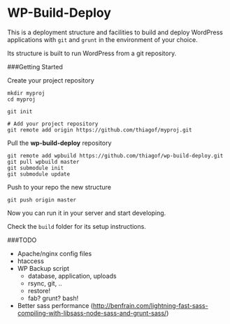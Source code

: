 WP-Build-Deploy
===============

This is a deployment structure and facilities to build and deploy WordPress applications with `git` and `grunt` in the environment of your choice.

Its structure is built to run WordPress from a git repository.

###Getting Started

Create your project repository

    mkdir myproj
    cd myproj

    git init

    # Add your project repository
    git remote add origin https://github.com/thiagof/myproj.git

Pull the **wp-build-deploy** repository

    git remote add wpbuild https://github.com/thiagof/wp-build-deploy.git
    git pull wpbuild master
    git submodule init
    git submodule update


Push to your repo the new structure

    git push origin master

Now you can run it in your server and start developing.

Check the `build` folder for its setup instructions.

###TODO

- Apache/nginx config files
- htaccess
- WP Backup script
    - database, application, uploads
    - rsync, git, ..
    - restore!
    - fab? grunt? bash!
- Better sass performance (http://benfrain.com/lightning-fast-sass-compiling-with-libsass-node-sass-and-grunt-sass/)
